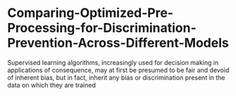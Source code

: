 # Comparing-Optimized-Pre-Processing-for-Discrimination-Prevention-Across-Different-Models
Supervised learning algorithms, increasingly used for decision making in applications of consequence, may at first be presumed to be fair and devoid of inherent bias, but in fact, inherit any bias or discrimination present in the data on which they are trained
